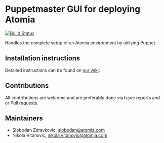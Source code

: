 # Puppetmaster GUI for deploying Atomia

[![Build Status](https://travis-ci.org/atomia/puppetmaster-gui.svg?branch=master)](https://travis-ci.org/atomia/puppetmaster-gui)

Handles the complete setup of an Atomia environment by utilizing Puppet.

## Installation instructions

Detailed instructions can be found on [our wiki](https://github.com/atomia/puppetmaster-gui/wiki/Installing-a-production-environment).

## Contributions

All contributions are welcome and are preferably done via Issue reports and or Pull requests.

## Maintainers
* Slobodan Zdravkovic, slobodan@atomia.com
* Nikola Vitanovic, nikola.vitanovic@atomia.com
